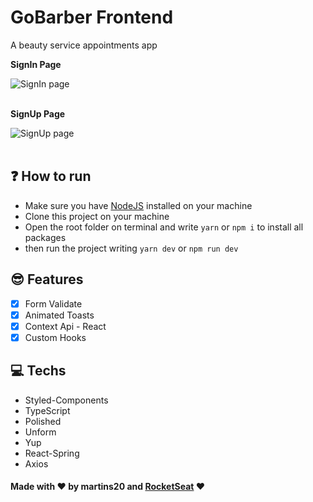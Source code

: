 # GoBarber Frontend

A beauty service appointments app

<b>SignIn Page</b>

<img src="./assets/SignIn.gif" alt="SignIn page" align="center" />

<br>
<br>

<b>SignUp Page</b>

<img src="./assets/SignUp.gif" alt="SignUp page" align="center" />

<br>
<br>

## :question: How to run

- Make sure you have [NodeJS](https://nodejs.org/) installed on your machine
- Clone this project on your machine
- Open the root folder on terminal and write `yarn` or `npm i` to install all packages
- then run the project writing `yarn dev` or `npm run dev`

## :sunglasses: Features

- [x] Form Validate
- [x] Animated Toasts
- [x] Context Api - React
- [x] Custom Hooks

## :computer: Techs

- Styled-Components
- TypeScript
- Polished
- Unform
- Yup
- React-Spring
- Axios

#### Made with :heart: by martins20 and [RocketSeat](https://rocketseat.com.br) :heart:
